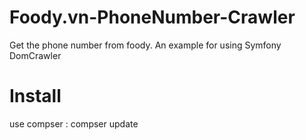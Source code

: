 # Foody.vn-PhoneNumber-Crawler
Get the phone number from foody. An example for using Symfony DomCrawler

# Install
use compser :
compser update
